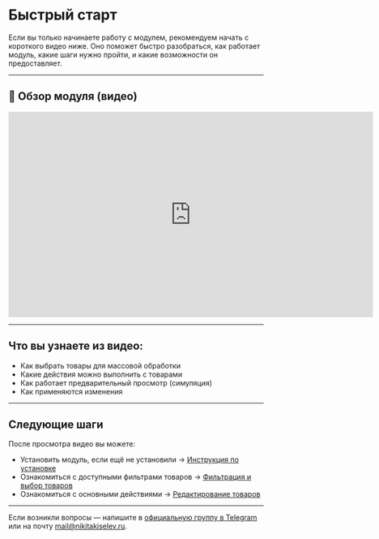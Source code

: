 # Быстрый старт

Если вы только начинаете работу с модулем, рекомендуем начать с короткого видео ниже. Оно поможет быстро разобраться, как работает модуль, какие шаги нужно пройти, и какие возможности он предоставляет.

---

## 🎥 Обзор модуля (видео)

<iframe width="720" height="405" src="https://rutube.ru/play/embed/b176661b6c9240f6c7fb5319ded40de6/" frameBorder="0" allow="clipboard-write; autoplay" webkitAllowFullScreen mozallowfullscreen allowFullScreen></iframe>

---

## Что вы узнаете из видео:

- Как выбрать товары для массовой обработки
- Какие действия можно выполнить с товарами
- Как работает предварительный просмотр (симуляция)
- Как применяются изменения

---

## Следующие шаги

После просмотра видео вы можете:

- Установить модуль, если ещё не установили → [Инструкция по установке](installation.md)
- Ознакомиться с доступными фильтрами товаров → [Фильтрация и выбор товаров](product-search/index.md)
- Ознакомиться с основными действиями → [Редактирование товаров](product-bulk-edit/index.md)

---

Если возникли вопросы — напишите в [официальную группу в Telegram](https://t.me/ocstore3) или на почту [mail@nikitakiselev.ru](mailto:mail@nikitakiselev.ru).